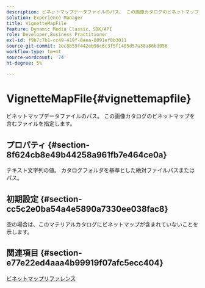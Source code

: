 ```yaml
---
description: ビネットマップデータファイルのパス。 この画像カタログのビネットマップを含むファイルを指定します。
solution: Experience Manager
title: VignetteMapFile
feature: Dynamic Media Classic、SDK/API
role: Developer,Business Practitioner
exl-id: f9b7c7b1-cc49-419f-8eea-0091ef8b3011
source-git-commit: 1ec8b59f442eb96c6c3f5f1405d57a38a86bd056
workflow-type: tm+mt
source-wordcount: '74'
ht-degree: 5%

---
```


# VignetteMapFile{#vignettemapfile}

ビネットマップデータファイルのパス。 この画像カタログのビネットマップを含むファイルを指定します。

## プロパティ {#section-8f624cb8e49b44258a961fb7e464ce0a}

テキスト文字列の値。 カタログフォルダを基準とした絶対ファイルパスまたはパス。

## 初期設定 {#section-cc5c2e0ba54a4e5890a7330ee038fac8}

空の場合は、このマテリアルカタログにビネットマップが含まれていないことを示します。

## 関連項目 {#section-e77e22ed4aaa4b99919f07afc5ecc404}

[ビネットマップリファレンス](../../../../../ir-api/material-cat/image-rendering-api-ref/c-ir-material-catalog/c-ir-vignette-map-reference/c-ir-vignette-map-reference.md#concept-f9486269f2b04d4cb6750f3af7bf0eb7)
